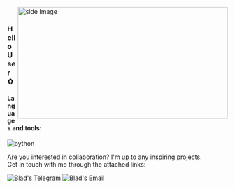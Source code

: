 <img src="https://64.media.tumblr.com/2115e2a1242ccff91ef6750655d3443c/tumblr_mnydh5zjt11sutmfto3_r1_400.gif" width="480" height="255" border="0" align="right" alt="side Image" /> &nbsp;  

### Hello User ✿

#### Languages and tools:
![python](https://img.shields.io/badge/python%20-%2314354C.svg?&style=for-the-badge&logo=python&logoColor=white)

Are you interested in collaboration? I'm up to any inspiring projects.   
Get in touch with me through the attached links:

<a href="https://t.me/bladshtraukh">
  <img alt="Blad's Telegram" src="https://img.shields.io/badge/-Telegram-1A4730?style=flat-square&logo=Telegram&logoColor=white" />
</a>
<a href="bladshtraukh@gmail.com">
  <img alt="Blad's Email" src="https://img.shields.io/badge/-E--mail-1A4730?style=flat-square&logo=Gmail&logoColor=white" />
</a>
